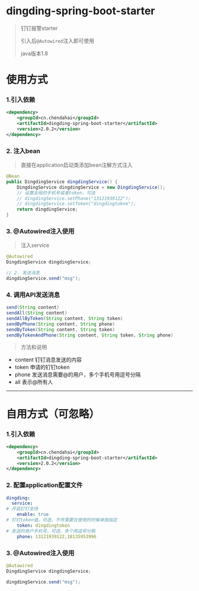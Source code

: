 # dingding-spring-boot-starter
> 钉钉报警starter
>
> 引入后`@Autowired`注入即可使用
>
> java版本1.8

# 使用方式

### 1.引入依赖
```xml
<dependency>
    <groupId>cn.chendahai</groupId>
    <artifactId>dingding-spring-boot-starter</artifactId>
    <version>2.0.2</version>
</dependency>
```

### 2. 注入bean
> 直接在application启动类添加bean注解方式注入
```java
@Bean
public DingdingService dingdingService() {
    DingdingService dingdingService = new DingdingService();
    // 设置全局的手机号或者token，可选
    // dingdingService.setPhone("13121939122");
    // dingdingService.setToken("dingdingtokne");
    return dingdingService;
}
```

### 3. @Autowired注入使用

> 注入service
```java
@Autowired
DingdingService dingdingService;

// 2. 发送消息
dingdingService.send("msg");

```

### 4. 调用API发送消息
```java
send(String content) 
sendAll(String content) 
sendAllByToken(String content, String token) 
sendByPhone(String content, String phone) 
sendByToken(String content, String token) 
sendByTokenAndPhone(String content, String token, String phone) 
```
> 方法和说明
- content 钉钉消息发送的内容
- token 申请的钉钉token
- phone 发送消息需要@的用户，多个手机号用逗号分隔
- all 表示@所有人

---

# 自用方式（可忽略）

### 1.引入依赖
```xml
<dependency>
    <groupId>cn.chendahai</groupId>
    <artifactId>dingding-spring-boot-starter</artifactId>
    <version>2.0.2</version>
</dependency>
```

### 2. 配置application配置文件
```yaml
dingding:
  service:
# 开启钉钉支持
    enable: true
# 钉钉token值，可选，不传需要在使用的时候单独指定
    token: dingdingtoken
# 发送的用户手机号，可选，多个用逗号分隔
    phone: 13121939122,18135953996
```

### 3. @Autowired注入使用
```java
@Autowired
DingdingService dingdingService;

dingdingService.send("msg");
```